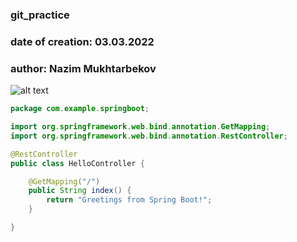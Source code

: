 ### git_practice

### date of creation: 03.03.2022

### author: Nazim Mukhtarbekov

![alt text](https://www.google.com/url?sa=i&url=https%3A%2F%2Fitnext.io%2Fspring-boot-apprentice-cookbook-61db5a3f6450&psig=AOvVaw1IDj6QdIdSkwJ7cOM8sbqm&ust=1646378070465000&source=images&cd=vfe&ved=0CAgQjRxqFwoTCJCN37WyqfYCFQAAAAAdAAAAABAD)

```java
package com.example.springboot;

import org.springframework.web.bind.annotation.GetMapping;
import org.springframework.web.bind.annotation.RestController;

@RestController
public class HelloController {

	@GetMapping("/")
	public String index() {
		return "Greetings from Spring Boot!";
	}

}
```


